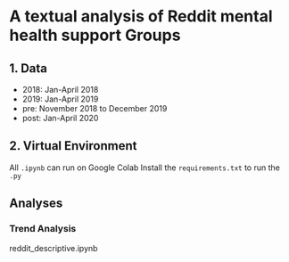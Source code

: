 # A textual analysis of Reddit mental health support Groups

## 1. Data
* 2018: Jan-April 2018
* 2019: Jan-April 2019
* pre: November 2018 to December 2019
* post: Jan-April 2020


## 2. Virtual Environment

All `.ipynb` can run on Google Colab
Install the `requirements.txt` to run the `.py`

## Analyses
### Trend Analysis
reddit_descriptive.ipynb
